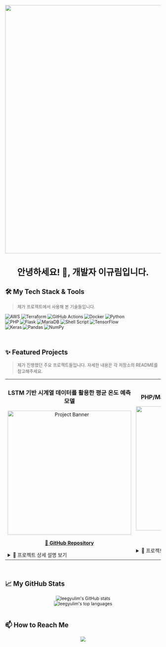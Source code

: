 <!-- 
Hi, I'm [Your Name]! 
-->

<!-- 1. HEADER -->
<div align="center">
  <img src="[![search pstatic](https://github.com/user-attachments/assets/15cfbad5-73cf-471b-b704-b1e6c65b63ab)]" width="800"/>
  <h1> 안녕하세요! 👋, 개발자 이규림입니다. </h1>
</div>

<!-- 3. SKILLS -->
## 🛠️ My Tech Stack & Tools

> 제가 프로젝트에서 사용해 본 기술들입니다.

![AWS](https://img.shields.io/badge/AWS-232F3E?style=for-the-badge&logo=amazon-aws&logoColor=white)
![Terraform](https://img.shields.io/badge/Terraform-7B42BC?style=for-the-badge&logo=terraform&logoColor=white)
![GitHub Actions](https://img.shields.io/badge/GitHub%20Actions-2088FF?style=for-the-badge&logo=github-actions&logoColor=white)
![Docker](https://img.shields.io/badge/Docker-2496ED?style=for-the-badge&logo=docker&logoColor=white)
![Python](https://img.shields.io/badge/Python-3776AB?style=for-the-badge&logo=python&logoColor=white)
<br/>
![PHP](https://img.shields.io/badge/PHP-777BB4?style=for-the-badge&logo=php&logoColor=white)
![Flask](https://img.shields.io/badge/Flask-000000?style=for-the-badge&logo=flask&logoColor=white)
![MariaDB](https://img.shields.io/badge/MariaDB-003545?style=for-the-badge&logo=mariadb&logoColor=white)
![Shell Script](https://img.shields.io/badge/Shell_Script-121011?style=for-the-badge&logo=gnu-bash&logoColor=white)
![TensorFlow](https://img.shields.io/badge/TensorFlow-FF6F00?style=for-the-badge&logo=tensorflow&logoColor=white)
<br/>
![Keras](https://img.shields.io/badge/Keras-D00000?style=for-the-badge&logo=keras&logoColor=white)
![Pandas](https://img.shields.io/badge/Pandas-150458?style=for-the-badge&logo=pandas&logoColor=white)
![NumPy](https://img.shields.io/badge/NumPy-013243?style=for-the-badge&logo=numpy&logoColor=white)

<br/>

<!-- 4. FEATURED PROJECTS -->
## ✨ Featured Projects

> 제가 진행했던 주요 프로젝트들입니다. 자세한 내용은 각 저장소의 README를 참고해주세요.

<table>
  <tr>
    <td width="50%">
      <h3 align="center">LSTM 기반 시계열 데이터를 활용한 평균 온도 예측 모델</h3>
      <div align="center">
        <a href="https://github.com/leegyulim/Temperature-Prediction-LSTM.git" target="_blank">
          <img src="https://github.com/user-attachments/assets/4c06104b-d5d8-413e-af1c-5f3fc5c324b9" alt="Project Banner" width="400"/>
        </a>
        <p>
          <a href="https://github.com/leegyulim/Temperature-Prediction-LSTM.git" target="_blank">
            <b> 🚀 GitHub Repository </b>
          </a>
        </p>
      </div>
      <details>
        <summary> 📖 프로젝트 상세 설명 보기 </summary>
        <ul>
          <li>과거 20년치 기상 데이터를 분석하여 미래의 평균 온도를 예측하는 딥러닝 모델을 개발했습니다.</li>
          <li><b>주요 구현 내용:</b></li>
          <ul>
            <li><b>데이터 전처리:</b> 20년 분량의 시계열 데이터에서 불필요한 변수를 제거하고 결측치를 처리하여 모델 학습용 데이터셋을 구축</li>
            <li><b>모델링:</b> 시간에 따른 데이터 패턴과 장기 의존성 학습에 유리한 RNN 기반의 <b>LSTM 모델</b>을 설계 및 구현</li>
            <li><b>모델 최적화:</b> <b>TensorFlow/Keras</b>를 활용하고, 활성화 함수(Hyperbolic Tangent)와 옵티마이저(Adam)를 선정하여 모델 성능 최적화</li>
            <li><b>성능 검증:</b> 구축된 모델의 예측값과 실제 온도를 비교하여 <b>평균제곱오차(MSE)</b>를 계산하고, 목표 정확도를 달성했음을 정량적으로 검증</li>
          </ul>
        </ul>
      </details>
    </td>
    <td width="50%">
      <h3 align="center">PHP/MariaDB 게시판 CI/CD 파이프라인 구축</h3>
      <div align="center">
        <a href="https://github.com/leegyulim/my-php-board-project" target="_blank">
          <img src="https://github.com/user-attachments/assets/641bceed-ab77-434a-81b3-4ddd59230376" alt="Project Banner" width="400">
        </a>
        <p>
          <a href="https://github.com/leegyulim/my-php-board-project" target="_blank">
            <b> 🚀 GitHub Repository </b>
          </a>
        </p>
      </div>
      <details>
        <summary> 📖 프로젝트 상세 설명 보기 </summary>
        <ul>
          <li>PHP/MariaDB로 구성된 다중 컨테이너 웹 애플리케이션을 AWS EC2에 자동으로 배포하는 End-to-End 파이프라인을 구축했습니다.</li>
          <li><b>주요 구현 내용:</b></li>
          <ul>
            <li><b>Docker Compose:</b> Web/DB 서버 환경을 코드로 정의하고 관리</li>
            <li><b>GitHub Actions:</b> `git push` 시 자동으로 이미지를 빌드하고 EC2에 배포 (CI/CD)</li>
            <li><b>Terraform:</b> EC2, 보안 그룹 등 모든 AWS 인프라를 코드로 관리 (IaC)</li>
            <li><b>트러블슈팅:</b> 클라우드 네트워크, 권한, 경로 등 배포 과정에서 발생하는 다양한 문제를 해결</li>
          </ul>
        </ul>
      </details>
    </td>
    <td width="50%">
      <h3 align="center">단축 URL 서비스 CI/CD 파이프라인 구축</h3>
       <div align="center">
        <a href="https://github.com/leegyulim/my-short-url-app" target="_blank">
          <img src="https://github.com/user-attachments/assets/69319da2-7a22-4046-b635-dba44e871e00" alt="Project Banner" width="400">
        </a>
        <p>
          <a href="https://github.com/leegyulim/my-short-url-app" target="_blank">
            <b> 🚀 GitHub Repository </b>
          </a>
        </p>
      </div>
      <details>
        <summary> 📖 프로젝트 상세 설명 보기 </summary>
        <ul>
          <li>Python/Flask로 개발한 간단한 웹 애플리케이션을 AWS EC2에 자동으로 배포하는 파이프라인을 구축했습니다.</li>
          <li><b>주요 구현 내용:</b></li>
          <ul>
            <li><b>Docker:</b> `Dockerfile`을 이용한 애플리케이션 컨테이너화</li>
            <li><b>GitHub Actions:</b> Docker Hub 이미지 자동 푸시 및 EC2 원격 배포</li>
            <li><b>Terraform:</b> 단일 EC2 인스턴스 및 관련 인프라 코드화</li>
          </ul>
        </ul>
      </details>
    </td>
  </tr>
</table>

<br/>

<!-- 5. GITHUB STATS -->
## 📈 My GitHub Stats

<div align="center">
  <img src="https://github-readme-stats.vercel.app/api?username=leegyulim&show_icons=true&theme=radical&rank_icon=github" alt="leegyulim's GitHub stats"/>
  <br/>
  <img src="https://github-readme-stats.vercel.app/api/top-langs/?username=leegyulim&layout=compact&theme=radical" alt="leegyulim's top languages" />
</div>

<br/>

<!-- 6. CONTACT -->
## 📫 How to Reach Me

<p align="center">
  <a href="mailto:tbehfdl1@gmail.com"><img src="https://img.shields.io/badge/Email-EA4335?style=for-the-badge&logo=gmail&logoColor=white"></a>
</p>

